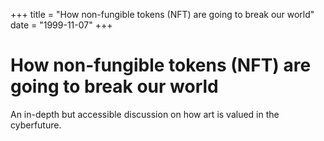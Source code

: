 +++
title = "How non-fungible tokens (NFT) are going to break our world"
date = "1999-11-07"
+++



# How non-fungible tokens (NFT) are going to break our world

An in-depth but accessible discussion on how art is valued in the cyberfuture.


